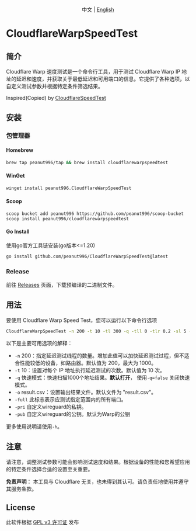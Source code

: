 <p align="center">
   <br>  中文 | <a href="README_EN.md">English</a>
</p>

# CloudflareWarpSpeedTest

## 简介
Cloudflare Warp 速度测试是一个命令行工具，用于测试 Cloudflare Warp IP 地址的延迟和速度，并获取关于最低延迟和可用端口的信息。它提供了各种选项，以自定义测试参数并根据特定条件筛选结果。

Inspired(Copied) by [CloudflareSpeedTest](https://github.com/XIU2/CloudflareSpeedTest)

## 安装

### 包管理器
#### Homebrew
```bash
brew tap peanut996/tap && brew install cloudflarewarpspeedtest
```

#### WinGet
```bash
winget install peanut996.CloudflareWarpSpeedTest
```

#### Scoop
```pwsh
scoop bucket add peanut996 https://github.com/peanut996/scoop-bucket
scoop install peanut996/cloudflarewarpspeedtest
```

#### Go Install
使用go官方工具链安装(go版本<=1.20)

```bash
go install github.com/peanut996/CloudflareWarpSpeedTest@latest
```

### Release
前往 [Releases](https://github.com/peanut996/CloudflareWarpSpeedTest/releases) 页面，下载预编译的二进制文件。


## 用法
要使用 Cloudflare Warp Speed Test，您可以运行以下命令行选项

```bash
CloudflareWarpSpeedTest -n 200 -t 10 -tl 300 -q -tll 0 -tlr 0.2 -sl 5 -p 10 -f ip.txt -ip 1.1.1.1 -o result.csv -full
```

以下是主要可用选项的解释：

  + `-n`    200：指定延迟测试线程的数量。增加此值可以加快延迟测试过程，但不适合性能较低的设备，如路由器。默认值为 200，最大为 1000。
  + `-t`    10：设置对每个 IP 地址执行延迟测试的次数。默认值为 10 次。
  + `-q`    快速模式：快速扫描1000个地址结果。**默认打开**， 使用`-q=false` 关闭快速模式。
  + `-o`    result.csv：设置输出结果文件。默认文件为 "result.csv"。
  + `-full` 此标志表示应测试指定范围内的所有端口。
  + `-pri`  自定义wireguard的私钥。
  + `-pub`  自定义wireguard的公钥。默认为Warp的公钥

更多使用说明请使用`-h`。

## 注意

请注意，调整测试参数可能会影响测试速度和结果。根据设备的性能和您希望应用的特定条件选择合适的设置至关重要。

**免责声明**： 本工具与 Cloudflare 无关，也未得到其认可。请负责任地使用并遵守其服务条款。

## License

此软件根据 [GPL v3 许可证](LICENSE) 发布
